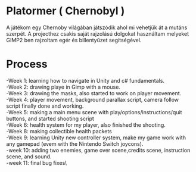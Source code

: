 
# __Platormer ( Chernobyl )__ 

A játékom egy Chernoby világában játszódik ahol mi vehetjük át a mutáns szerpét. A projecthez csakis saját rajzolású dolgokat 
használtam melyeket GIMP2 ben rajzoltam egér és billentyűzet segítségével. 

# __Process__ 
-Week 1: learning how to navigate in Unity and c# fundamentals. \
-Week 2: drawing playe in Gimp with a mouse. \
-Week 3: drawing the masks, also started to work on player movement.\
-Week 4: player movement, background parallax script, camera follow script finally done and working. \
-Week 5: making a main menu scene with play/options/instructions/quit buttons, and started shooting script \
-Week 6: health system for my player, also finished the shooting. \
-Week 8: making collectible health packets \
-Week 9: learning Unity new controller system, make my game work with any gamepad (evem with the Nintendo Switch joycons). \
-week 10: adding two enemies, game over scene,credits scene, instruction scene, and sound. \
-week 11: final bug fixes\




